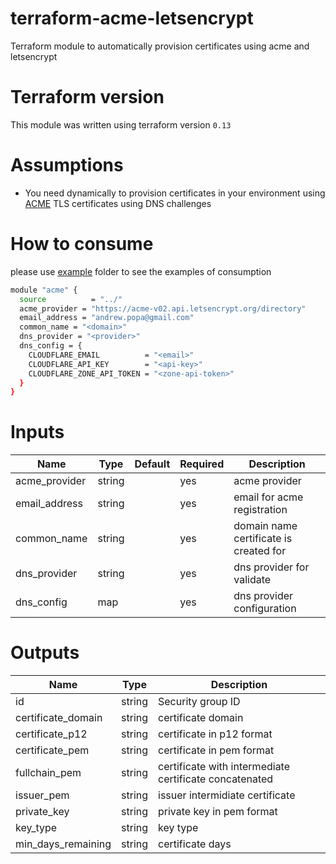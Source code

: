 # terraform-acme-letsencrypt
Terraform module to automatically provision certificates using acme and letsencrypt

# Terraform version
This module was written using terraform version `0.13`

# Assumptions
- You need dynamically to provision certificates in your environment using [ACME](https://tools.ietf.org/html/rfc8555) TLS certificates using DNS challenges

# How to consume
please use [example](https://github.com/andrewpopa/terraform-acme-letsencrypt/tree/master/example) folder to see the examples of consumption 

```bash
module "acme" {
  source          = "../"
  acme_provider = "https://acme-v02.api.letsencrypt.org/directory"
  email_address = "andrew.popa@gmail.com"
  common_name = "<domain>"
  dns_provider = "<provider>"
  dns_config = {
    CLOUDFLARE_EMAIL          = "<email>"
    CLOUDFLARE_API_KEY        = "<api-key>"
    CLOUDFLARE_ZONE_API_TOKEN = "<zone-api-token>"
  }
}
```

# Inputs
| **Name**  | **Type** | **Default** | **Required** | **Description** |
| ------------- | ------------- | ------------- | ------------- | ------------- |
| acme_provider | string |  | yes | acme provider |
| email_address | string |  | yes | email for acme registration |
| common_name | string |  | yes | domain name certificate is created for |
| dns_provider | string |  | yes | dns provider for validate | 
| dns_config | map |  | yes | dns provider configuration |

# Outputs
| **Name**  | **Type** | **Description** |
| ------------- | ------------- | ------------- |
| id | string | Security group ID |
| certificate_domain | string | certificate domain |
| certificate_p12 | string | certificate in p12 format |
| certificate_pem | string | certificate in pem format |
| fullchain_pem | string | certificate with intermediate certificate concatenated |
| issuer_pem | string | issuer intermidiate certificate |
| private_key | string | private key in pem format |
| key_type | string | key type |
| min_days_remaining | string | certificate days |
